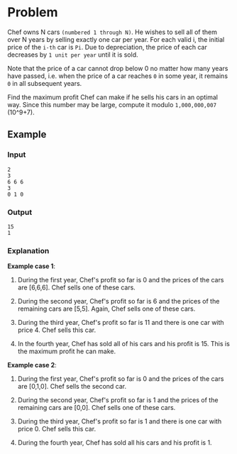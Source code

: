 # Problem

Chef owns N cars `(numbered 1 through N)`. He wishes to sell all of them over N years by selling exactly one car per year. For each valid i, the initial price of the `i-th` car is `Pi`. Due to depreciation, the price of each car decreases by `1 unit per year` until it is sold.

Note that the price of a car cannot drop below 0 no matter how many years have passed, i.e. when the price of a car reaches `0` in some year, it remains `0` in all subsequent years.

Find the maximum profit Chef can make if he sells his cars in an optimal way. Since this number may be large, compute it modulo `1,000,000,007` (10^9+7).

## Example

### Input

```
2
3
6 6 6
3
0 1 0
```

### Output

```
15
1
```

### Explanation

**Example case 1**:

1. During the first year, Chef's profit so far is 0 and the prices of the cars are [6,6,6]. Chef sells one of these cars.

2. During the second year, Chef's profit so far is 6 and the prices of the remaining cars are [5,5]. Again, Chef sells one of these cars.

3. During the third year, Chef's profit so far is 11 and there is one car with price 4. Chef sells this car.

4. In the fourth year, Chef has sold all of his cars and his profit is 15. This is the maximum profit he can make.


**Example case 2**:

1. During the first year, Chef's profit so far is 0 and the prices of the cars are [0,1,0]. Chef sells the second car.

2. During the second year, Chef's profit so far is 1 and the prices of the remaining cars are [0,0]. Chef sells one of these cars.

3. During the third year, Chef's profit so far is 1 and there is one car with price 0. Chef sells this car.

4. During the fourth year, Chef has sold all his cars and his profit is 1.

